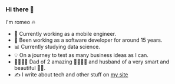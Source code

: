### Hi there 👋

I'm romeo 🔥

- 📱 Currently working as a mobile engineer.
- 💼 Been working as a software developer for around 15 years.
- 📊 Currently studying data science.
- 💡 On a journey to test as many business ideas as I can.
- 👨‍👩‍👧‍👦 Dad of 2 amazing 👦🏻👦🏻 and husband of a very smart and beautiful 👩🏻.
- ✍️ I write about tech and other stuff on [my site](https://romeo.dev)
